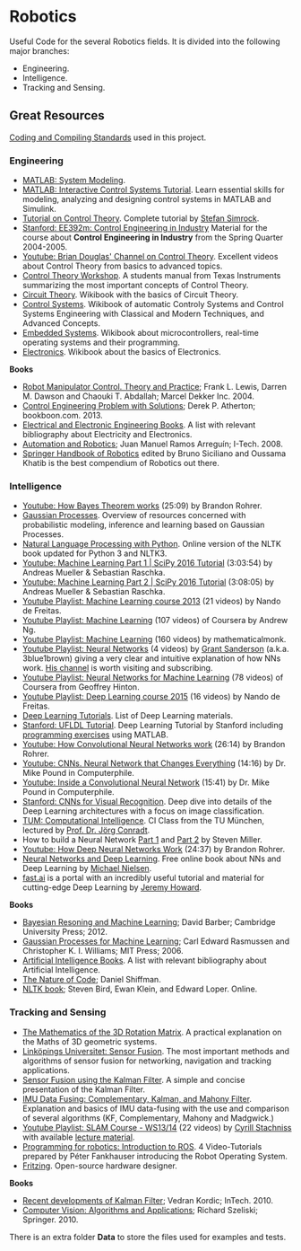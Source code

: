 # Robotics

Useful Code for the several Robotics fields. It is divided into the following major branches:
- Engineering.
- Intelligence.
- Tracking and Sensing.

## Great Resources

[Coding and Compiling Standards](./CodeAndCompile.md) used in this project.

### Engineering

* [MATLAB: System Modeling](http://ctms.engin.umich.edu/CTMS/index.php?example=Introduction&section=SystemModeling).
* [MATLAB: Interactive Control Systems Tutorial](https://de.mathworks.com/academia/student_center/tutorials/controls-tutorial-launchpad.html). Learn essential skills for modeling, analyzing and designing control systems in MATLAB and Simulink.
* [Tutorial on Control Theory](https://accelconf.web.cern.ch/accelconf/icalepcs2011/talks/tutmukp01_talk.pdf). Complete tutorial by [Stefan Simrock](http://tesla.desy.de/~simrock/).
* [Stanford: EE392m: Control Engineering in Industry](http://web.stanford.edu/class/archive/ee/ee392m/ee392m.1056/) Material for the course about **Control Engineering in Industry** from the Spring Quarter 2004-2005.
* [Youtube: Brian Douglas' Channel on Control Theory](https://www.youtube.com/user/ControlLectures). Excellent videos about Control Theory from basics to advanced topics.
* [Control Theory Workshop](http://www.ti.com/ww/eu/techcampus/docs/Garching_Control_Presentation.pdf). A students manual from Texas Instruments summarizing the most important concepts of Control Theory.
* [Circuit Theory](https://en.wikibooks.org/wiki/Circuit_Theory/All_Chapters). Wikibook with the basics of Circuit Theory.
* [Control Systems](https://en.wikibooks.org/wiki/Control_Systems/Print_version). Wikibook of automatic Controly Systems and Control Systems Engineering with Classical and Modern Techniques, and Advanced Concepts.
* [Embedded Systems](https://en.wikibooks.org/wiki/Embedded_Systems). Wikibook about microcontrollers, real-time operating systems and their programming.
* [Electronics](https://en.wikibooks.org/wiki/Electronics). Wikibook about the basics of Electronics.

**Books**

* [Robot Manipulator Control. Theory and Practice](http://www.robot.bmstu.ru/files/books/Robot%20Manipulator%20Control%20Theory%20and%20Practice%20-%20Frank%20L.Lewis.pdf); Frank L. Lewis, Darren M. Dawson and Chaouki T. Abdallah; Marcel Dekker Inc. 2004.
* [Control Engineering Problem with Solutions](http://bookboon.com/en/control-engineering-problems-with-solutions-ebook); Derek P. Atherton; bookboon.com. 2013.
* [Electrical and Electronic Engineering Books](http://www.sciencebooksonline.info/engineering/electrical-electronic.html). A list with relevant bibliography about Electricity and Electronics.
* [Automation and Robotics](http://www.intechopen.com/books/automation_and_robotics); Juan Manuel Ramos Arreguín; I-Tech. 2008.
* [Springer Handbook of Robotics](https://www.springer.com/de/book/9783540303015) edited by Bruno Siciliano and Oussama Khatib is the best compendium of Robotics out there.

### Intelligence

* [Youtube: How Bayes Theorem works](https://www.youtube.com/watch?v=5NMxiOGL39M) (25:09) by Brandon Rohrer.
* [Gaussian Processes](http://www.gaussianprocess.org/). Overview of resources concerned with probabilistic modeling, inference and learning based on Gaussian Processes.
* [Natural Language Processing with Python](http://www.nltk.org/book/). Online version of the NLTK book updated for Python 3 and NLTK3.
* [Youtube: Machine Learning Part 1 | SciPy 2016 Tutorial](https://www.youtube.com/watch?v=OB1reY6IX-o) (3:03:54) by Andreas Mueller & Sebastian Raschka.
* [Youtube: Machine Learning Part 2 | SciPy 2016 Tutorial](https://www.youtube.com/watch?v=Cte8FYCpylk) (3:08:05) by Andreas Mueller & Sebastian Raschka.
* [Youtube Playlist: Machine Learning course 2013](https://www.youtube.com/playlist?list=PLE6Wd9FR--EdyJ5lbFl8UuGjecvVw66F6) (21 videos) by Nando de Freitas.
* [Youtube Playlist: Machine Learning](https://www.youtube.com/playlist?list=PLZ9qNFMHZ-A4rycgrgOYma6zxF4BZGGPW) (107 videos) of Coursera by Andrew Ng.
* [Youtube Playlist: Machine Learning](https://www.youtube.com/playlist?list=PLD0F06AA0D2E8FFBA) (160 videos) by mathematicalmonk.
* [Youtube Playlist: Neural Networks](https://www.youtube.com/playlist?list=PLZHQObOWTQDNU6R1_67000Dx_ZCJB-3pi) (4 videos) by [Grant Sanderson](https://twitter.com/3blue1brown) (a.k.a. 3blue1brown) giving a very clear and intuitive explanation of how NNs work. [His channel](https://www.youtube.com/channel/UCYO_jab_esuFRV4b17AJtAw) is worth visiting and subscribing.
* [Youtube Playlist: Neural Networks for Machine Learning](https://www.youtube.com/playlist?list=PLoRl3Ht4JOcdU872GhiYWf6jwrk_SNhz9) (78 videos) of Coursera from Geoffrey Hinton.
* [Youtube Playlist: Deep Learning course 2015](https://www.youtube.com/playlist?list=PLE6Wd9FR--EfW8dtjAuPoTuPcqmOV53Fu) (16 videos) by Nando de Freitas.
* [Deep Learning Tutorials](http://deeplearning.net/reading-list/tutorials/). List of Deep Learning materials.
* [Stanford: UFLDL Tutorial](http://ufldl.stanford.edu/tutorial/). Deep Learning Tutorial by Stanford including [programming exercises](https://github.com/amaas/stanford_dl_ex) using MATLAB.
* [Youtube: How Convolutional Neural Networks work](https://www.youtube.com/watch?v=FmpDIaiMIeA) (26:14) by Brandon Rohrer.
* [Youtube: CNNs. Neural Network that Changes Everything](https://www.youtube.com/watch?v=py5byOOHZM8) (14:16) by Dr. Mike Pound in Computerphile.
* [Youtube: Inside a Convolutional Neural Network](https://www.youtube.com/watch?v=BFdMrDOx_CM) (15:41) by Dr. Mike Pound in Computerphile.
* [Stanford: CNNs for Visual Recognition](http://vision.stanford.edu/teaching/cs231n/). Deep dive into details of the Deep Learning architectures with a focus on image classification.
* [TUM: Computational Intelligence](http://ci.nst.ei.tum.de/). CI Class from the TU München, lectured by [Prof. Dr. Jörg Conradt](http://www.nst.ei.tum.de/en/team/jorg-conradt/).
* How to build a Neural Network [Part 1](https://stevenmiller888.github.io/mind-how-to-build-a-neural-network/) and [Part 2](http://stevenmiller888.github.io/mind-how-to-build-a-neural-network-part-2/) by Steven Miller.
* [Youtube: How Deep Neural Networks Work](https://www.youtube.com/watch?v=ILsA4nyG7I0) (24:37) by Brandon Rohrer.
* [Neural Networks and Deep Learning](http://neuralnetworksanddeeplearning.com/). Free online book about NNs and Deep Learning by [Michael Nielsen](http://michaelnielsen.org/).
* [fast.ai](http://www.fast.ai/) is a portal with an incredibly useful tutorial and material for cutting-edge Deep Learning by [Jeremy Howard](https://twitter.com/jeremyphoward).

**Books**

* [Bayesian Resoning and Machine Learning](http://www.cs.ucl.ac.uk/staff/d.barber/brml/); David Barber; Cambridge University Press; 2012.
* [Gaussian Processes for Machine Learning](http://www.gaussianprocess.org/gpml/chapters/); Carl Edward Rasmussen and Christopher K. I. Williams; MIT Press; 2006.
* [Artificial Intelligence Books](http://www.sciencebooksonline.info/computer-science/artificial-intelligence.html). A list with relevant bibliography about Artificial Intelligence.
* [The Nature of Code](http://natureofcode.com/); Daniel Shiffman.
* [NLTK book](http://www.nltk.org/book/); Steven Bird, Ewan Klein, and Edward Loper. Online.

### Tracking and Sensing

* [The Mathematics of the 3D Rotation Matrix](http://www.fastgraph.com/makegames/3drotation/). A practical explanation on the Maths of 3D geometric systems.
* [Linköpings Universitet: Sensor Fusion](http://www.control.isy.liu.se/student/tsrt14/). The most important methods and algorithms of sensor fusion for networking, navigation and tracking applications.
* [Sensor Fusion using the Kalman Filter](http://campar.in.tum.de/Chair/KalmanFilter). A simple and concise presentation of the Kalman Filter.
* [IMU Data Fusing: Complementary, Kalman, and Mahony Filter](http://www.olliw.eu/2013/imu-data-fusing/). Explanation and basics of IMU data-fusing with the use and comparison of several algorithms (KF, Complementary, Mahony and Madgwick.)
* [Youtube Playlist: SLAM Course - WS13/14](https://www.youtube.com/playlist?list=PLgnQpQtFTOGQrZ4O5QzbIHgl3b1JHimN_) (22 videos) by [Cyrill Stachniss](http://www.informatik.uni-freiburg.de/~stachnis) with available [lecture material](http://ais.informatik.uni-freiburg.de/teaching/ws13/mapping/).
* [Programming for robotics: Introduction to ROS](http://robohub.org/programming-for-robotics-introduction-to-ros/). 4 Video-Tutorials prepared by Péter Fankhauser introducing the Robot Operating System.
* [Fritzing](http://fritzing.org/home/). Open-source hardware designer.

**Books**

* [Recent developments of Kalman Filter](http://www.intechopen.com/books/kalman-filter); Vedran Kordic; InTech. 2010.
* [Computer Vision: Algorithms and Applications](http://szeliski.org/Book/); Richard Szeliski; Springer. 2010.

There is an extra folder **Data** to store the files used for examples and tests.

